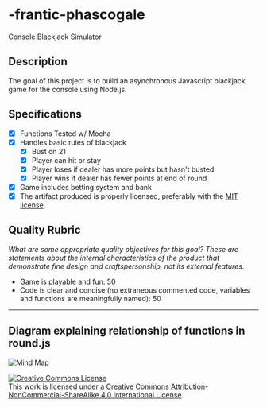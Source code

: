 # -frantic-phascogale
Console Blackjack Simulator

## Description

The goal of this project is to build an asynchronous Javascript blackjack game for the console using Node.js.

## Specifications
- [x] Functions Tested w/ Mocha
- [x] Handles basic rules of blackjack
   - [x] Bust on 21
   - [x] Player can hit or stay
   - [x] Player loses if dealer has more points but hasn't busted
   - [x] Player wins if dealer has fewer points at end of round
- [x] Game includes betting system and bank
- [X] The artifact produced is properly licensed, preferably with the [MIT license][mit-license].

## Quality Rubric

_What are some appropriate quality objectives for this goal? These are statements about the internal characteristics of the product that demonstrate fine design and craftspersonship, not its external features._

- Game is playable and fun: 50
- Code is clear and concise (no extraneous commented code, variables and functions are meaningfully named): 50

---
## Diagram explaining relationship of functions in round.js
![Mind Map](https://github.com/DianaVashti/frantic-phascogale/blob/master/mindMap.jpg)
<!-- LICENSE -->

<a rel="license" href="http://creativecommons.org/licenses/by-nc-sa/4.0/"><img alt="Creative Commons License" style="border-width:0" src="https://i.creativecommons.org/l/by-nc-sa/4.0/80x15.png" /></a>
<br />This work is licensed under a <a rel="license" href="http://creativecommons.org/licenses/by-nc-sa/4.0/">Creative Commons Attribution-NonCommercial-ShareAlike 4.0 International License</a>.

[mit-license]: https://opensource.org/licenses/MIT

